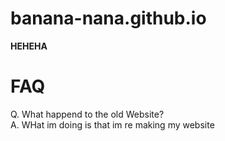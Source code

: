 # banana-nana.github.io
**HEHEHA**
# FAQ
 Q. What happend to the old Website? <br>
 A. WHat im doing is that im re making my website
 
 
